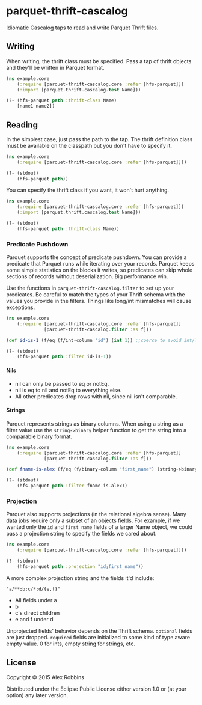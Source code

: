 # parquet-thrift-cascalog

Idiomatic Cascalog taps to read and write Parquet Thrift files.

## Writing

When writing, the thrift class must be specified. Pass a tap of thrift
objects and they'll be written in Parquet format.

```clojure
(ns example.core
    (:require [parquet-thrift-cascalog.core :refer [hfs-parquet]])
    (:import [parquet.thrift.cascalog.test Name]))

(?- (hfs-parquet path :thrift-class Name)
    [name1 name2])
```

## Reading

In the simplest case, just pass the path to the tap. The thrift
definition class must be available on the classpath but you don't have
to specify it.

```clojure
(ns example.core
    (:require [parquet-thrift-cascalog.core :refer [hfs-parquet]]))

(?- (stdout)
    (hfs-parquet path))
```

You can specify the thrift class if you want, it won't hurt anything.

```clojure
(ns example.core
    (:require [parquet-thrift-cascalog.core :refer [hfs-parquet]])
    (:import [parquet.thrift.cascalog.test Name]))

(?- (stdout)
    (hfs-parquet path :thrift-class Name))
```

### Predicate Pushdown

Parquet supports the concept of predicate pushdown. You can provide a
predicate that Parquet runs while iterating over your records. Parquet
keeps some simple statistics on the blocks it writes, so predicates
can skip whole sections of records without deserialization. Big
performance win.

Use the functions in `parquet-thrift-cascalog.filter` to set up your
predicates.  Be careful to match the types of your Thrift schema with
the values you provide in the filters. Things like long/int mismatches
will cause exceptions.

```clojure
(ns example.core
    (:require [parquet-thrift-cascalog.core :refer [hfs-parquet]]
              [parquet-thrift-cascalog.filter :as f]))

(def id-is-1 (f/eq (f/int-column "id") (int 1)) ;;coerce to avoid int/long mismatch

(?- (stdout)
    (hfs-parquet path :filter id-is-1))
```

#### Nils

* nil can only be passed to eq or notEq.
* nil is eq to nil and notEq to everything else.
* All other predicates drop rows with nil, since nil isn't comparable.

#### Strings

Parquet represents strings as binary columns. When using a string as a
filter value use the `string->binary` helper function to get the
string into a comparable binary format.

```clojure
(ns example.core
    (:require [parquet-thrift-cascalog.core :refer [hfs-parquet]]
              [parquet-thrift-cascalog.filter :as f]))

(def fname-is-alex (f/eq (f/binary-column "first_name") (string->binary "alex"))

(?- (stdout)
    (hfs-parquet path :filter fname-is-alex))
```

### Projection

Parquet also supports projections (in the relational algebra
sense). Many data jobs require only a subset of an objects fields. For
example, if we wanted only the `id` and `first_name` fields of a
larger Name object, we could pass a projection string to specify the
fields we cared about.

```clojure
(ns example.core
    (:require [parquet-thrift-cascalog.core :refer [hfs-parquet]]))

(?- (stdout)
    (hfs-parquet path :projection "id;first_name"))
```

A more complex projection string and the fields it'd include:

`"a/**;b;c/*;d/{e,f}"`

* All fields under a
* b
* c's direct children
* e and f under d

Unprojected fields' behavior depends on the Thrift schema. `optional`
fields are just dropped. `required` fields are initialized to some
kind of type aware empty value. 0 for ints, empty string for strings,
etc.

## License

Copyright © 2015 Alex Robbins

Distributed under the Eclipse Public License either version 1.0 or (at
your option) any later version.
